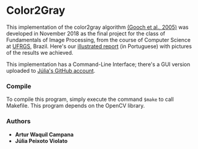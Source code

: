 # Color2Gray
This implementation of the color2gray algorithm [(Gooch et al., 2005)](http://www.cs.northwestern.edu/~ago820/color2gray/) was developed in November 2018 as the final project for the class of Fundamentals of Image Processing, from the course of Computer Science at [UFRGS](http://www.inf.ufrgs.br/site/en/), Brazil. Here's our [illustrated report](http://inf.ufrgs.br/~awcampana/works/color2gray.pdf) (in Portuguese) with pictures of the results we achieved. 

This implementation has a Command-Line Interface; there's a GUI version uploaded to [Júlia's GitHub account](https://github.com/juviolato/color2gray).

### Compile
To compile this program, simply execute the command ```$make``` to call Makefile. This program depends on the OpenCV library.

### Authors
* **Artur Waquil Campana**
* **Júlia Peixoto Violato**
